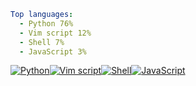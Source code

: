 ``` yaml
Top languages:
  - Python 76%
  - Vim script 12%
  - Shell 7%
  - JavaScript 3%
```

[![Python](https://via.placeholder.com/136x10/3572A5/?text=+)](https://github.com/search?l=Python&q=user%3Ailzq+language%3APython)[![Vim script](https://via.placeholder.com/21x10/199f4b/?text=+)](https://github.com/search?l=Vim+script&q=user%3Ailzq+language%3AVim+script)[![Shell](https://via.placeholder.com/12x10/89e051/?text=+)](https://github.com/search?l=Shell&q=user%3Ailzq+language%3AShell)[![JavaScript](https://via.placeholder.com/5x10/f1e05a/?text=+)](https://github.com/search?l=JavaScript&q=user%3Ailzq+language%3AJavaScript)

